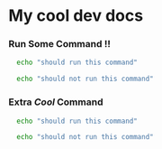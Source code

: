 # My cool dev docs

### Run Some Command !!

``` sh
  echo "should run this command"
```

``` sh
  echo "should not run this command"
```

### Extra $Cool$ Command

``` sh
  echo "should run this command"
```

``` sh
  echo "should not run this command"
```